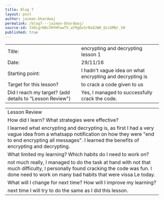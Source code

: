 ```yaml
---
title: Blog 7
layout: post
author: jaiman.bhardwaj
permalink: /blog7---jaiman-bhardwaj/
source-id: 1V0igrN8sYHYHFwwTV_wY9gOvSrNsQJWH_QsiUMQr_h0
published: true
---
```

<table>
  <tr>
    <td>Title:</td>
    <td>encrypting and decrypting lesson 1</td>
  </tr>
  <tr>
    <td>Date:</td>
    <td>29/11/16</td>
  </tr>
  <tr>
    <td>Starting point:</td>
    <td>I hadn't vague idea on what encrypting and decrypting is</td>
  </tr>
  <tr>
    <td>Target for this lesson?</td>
    <td>to crack a code given to us</td>
  </tr>
  <tr>
    <td>Did I reach my target? 
(add details to "Lesson Review")</td>
    <td>Yes, I managed to successfully crack the code.</td>
  </tr>
</table>


<table>
  <tr>
    <td>Lesson Review</td>
  </tr>
  <tr>
    <td>How did I learn? What strategies were effective? </td>
  </tr>
  <tr>
    <td>I learned what encrypting and decrypting is, as first I had a very vague idea from a whatsapp notification on how they were "end to end encrypting all messages". I learned the benefits of encrypting and decrypting.</td>
  </tr>
  <tr>
    <td>What limited my learning? Which habits do I need to work on? </td>
  </tr>
  <tr>
    <td>not much really, I managed to do the task at hand with not that much difficulty, I personally found cracking the code was fun. I done need to work on many bad habits that were vissa Le today.</td>
  </tr>
  <tr>
    <td>What will I change for next time? How will I improve my learning?</td>
  </tr>
  <tr>
    <td>next time I will try to do the same as I did this lesson.</td>
  </tr>
</table>



